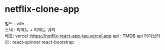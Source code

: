 # netflix-clone-app
 빌드 : vite <br>
 스택 : 리액트 + 리액트 쿼리 <br> 
 배포: vercel
 :https://netflix-react-app-tau.vercel.app
 api : TMDB api 
 라이브러리 :
react-spinner
react-bootstrap
